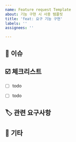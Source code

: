 ```yaml
---
name: Feature request Template
about: 기능 구현 시 사용 템플릿
title: 'feat: 요구 기능 구현'
labels: ''
assignees: ''

---
```


## 📍 이슈
<!-- 구현할 기능에 대한 내용을 간단히 적어주세요. -->
<!-- ex) 회원가입 기능 구현, 로그인 기능 수정 -->


## ☑️ 체크리스트
<!-- 기능 구현 시 필요한 체크리스트가 있다면 작성해주세요. -->
- [ ] todo
- [ ] todo


## 🏷️ 관련 요구사항
<!-- 관련 요구사항을 작성해주세요. -->
<!-- ex) USER-01 -->


## 📌 기타
<!-- 예상소요시간 또는 참고 링크 등  -->
<!-- ex) 240925 - 240926 (1일 소요 예상), 공공 API 링크: https:// -->
